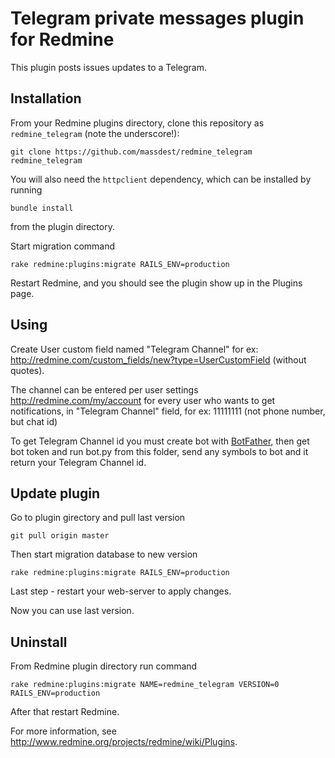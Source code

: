 # Telegram private messages plugin for Redmine

This plugin posts issues updates to a Telegram. 

## Installation

From your Redmine plugins directory, clone this repository as `redmine_telegram` (note
the underscore!):

    git clone https://github.com/massdest/redmine_telegram redmine_telegram

You will also need the `httpclient` dependency, which can be installed by running

    bundle install

from the plugin directory.

Start migration command

	rake redmine:plugins:migrate RAILS_ENV=production

Restart Redmine, and you should see the plugin show up in the Plugins page.

## Using

Create User custom field named "Telegram Channel" for ex: http://redmine.com/custom_fields/new?type=UserCustomField (without quotes).

The channel can be entered per user settings http://redmine.com/my/account for every user who wants to get notifications, in "Telegram Channel" field, for ex: 11111111 (not phone number, but chat id)

To get Telegram Channel id you must create bot with [BotFather](https://core.telegram.org/bots#6-botfather), then get bot token and run bot.py from this folder, send any symbols to bot and it return your Telegram Channel id.

## Update plugin

Go to plugin girectory and pull last version
	
	git pull origin master

Then start migration database to new version

	rake redmine:plugins:migrate RAILS_ENV=production

Last step - restart your web-server to apply changes.

Now you can use last version.

## Uninstall

From Redmine plugin directory run command

	rake redmine:plugins:migrate NAME=redmine_telegram VERSION=0 RAILS_ENV=production

After that restart Redmine.



For more information, see http://www.redmine.org/projects/redmine/wiki/Plugins.
